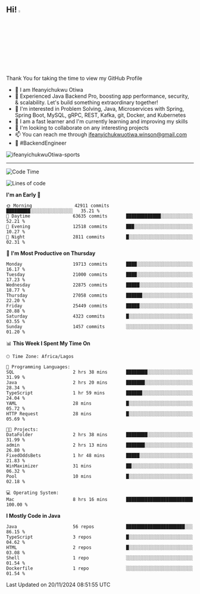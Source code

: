 <!-- BLOG-POST-LIST:START --><!-- BLOG-POST-LIST:END -->

## Hi! <img src="https://media.giphy.com/media/hvRJCLFzcasrR4ia7z/giphy.gif" width="4%"> 

Thank You for taking the time to view my GitHub Profile

- 👋 I am Ifeanyichukwu Otiwa
- 🚀 Experienced Java Backend Pro, boosting app performance, security, & scalability. Let's build something extraordinary together!
- 👀 I'm interested in Problem Solving, Java, Microservices with Spring, Spring Boot, MySQL, gRPC, REST, Kafka, git, Docker, and Kubernetes
- 🌱 I am a fast learner and I'm currently learning and improving my skills
- 💞️ I'm looking to collaborate on any interesting projects
- 📫 You can reach me through ifeanyichukwuotiwa.winson@gmail.com
- 🚀 #BackendEngineer

<p align="left" marginTop="10px"> <img src="https://komarev.com/ghpvc/?username=ifeanyichukwuOtiwa-sports&label=Profile%20views&color=0e75b6&style=for-the-badge" alt="ifeanyichukwuOtiwa-sports" /> </p>

***

<!--START_SECTION:waka-->
![Code Time](http://img.shields.io/badge/Code%20Time-3%2C141%20hrs%206%20mins-blue)

![Lines of code](https://img.shields.io/badge/From%20Hello%20World%20I%27ve%20Written-30.5%20million%20lines%20of%20code-blue)

**I'm an Early 🐤** 

```text
🌞 Morning                42911 commits       █████████░░░░░░░░░░░░░░░░   35.21 % 
🌆 Daytime                63635 commits       █████████████░░░░░░░░░░░░   52.21 % 
🌃 Evening                12518 commits       ███░░░░░░░░░░░░░░░░░░░░░░   10.27 % 
🌙 Night                  2811 commits        █░░░░░░░░░░░░░░░░░░░░░░░░   02.31 % 
```
📅 **I'm Most Productive on Thursday** 

```text
Monday                   19713 commits       ████░░░░░░░░░░░░░░░░░░░░░   16.17 % 
Tuesday                  21000 commits       ████░░░░░░░░░░░░░░░░░░░░░   17.23 % 
Wednesday                22875 commits       █████░░░░░░░░░░░░░░░░░░░░   18.77 % 
Thursday                 27058 commits       ██████░░░░░░░░░░░░░░░░░░░   22.20 % 
Friday                   25449 commits       █████░░░░░░░░░░░░░░░░░░░░   20.88 % 
Saturday                 4323 commits        █░░░░░░░░░░░░░░░░░░░░░░░░   03.55 % 
Sunday                   1457 commits        ░░░░░░░░░░░░░░░░░░░░░░░░░   01.20 % 
```


📊 **This Week I Spent My Time On** 

```text
🕑︎ Time Zone: Africa/Lagos

💬 Programming Languages: 
SQL                      2 hrs 38 mins       ████████░░░░░░░░░░░░░░░░░   31.99 % 
Java                     2 hrs 20 mins       ███████░░░░░░░░░░░░░░░░░░   28.34 % 
TypeScript               1 hr 59 mins        ██████░░░░░░░░░░░░░░░░░░░   24.04 % 
YAML                     28 mins             █░░░░░░░░░░░░░░░░░░░░░░░░   05.72 % 
HTTP Request             28 mins             █░░░░░░░░░░░░░░░░░░░░░░░░   05.69 % 

🐱‍💻 Projects: 
DataFolder               2 hrs 38 mins       ████████░░░░░░░░░░░░░░░░░   31.99 % 
admin                    2 hrs 13 mins       ███████░░░░░░░░░░░░░░░░░░   26.80 % 
FixedOddsBets            1 hr 48 mins        █████░░░░░░░░░░░░░░░░░░░░   21.83 % 
WinMaximizer             31 mins             ██░░░░░░░░░░░░░░░░░░░░░░░   06.32 % 
Pool                     10 mins             █░░░░░░░░░░░░░░░░░░░░░░░░   02.18 % 

💻 Operating System: 
Mac                      8 hrs 16 mins       █████████████████████████   100.00 % 
```

**I Mostly Code in Java** 

```text
Java                     56 repos            ██████████████████████░░░   86.15 % 
TypeScript               3 repos             █░░░░░░░░░░░░░░░░░░░░░░░░   04.62 % 
HTML                     2 repos             █░░░░░░░░░░░░░░░░░░░░░░░░   03.08 % 
Shell                    1 repo              ░░░░░░░░░░░░░░░░░░░░░░░░░   01.54 % 
Dockerfile               1 repo              ░░░░░░░░░░░░░░░░░░░░░░░░░   01.54 % 
```




 Last Updated on 20/11/2024 08:51:55 UTC
<!--END_SECTION:waka-->

<!--
<p align="center">
![trophy](https://github-profile-trophy.vercel.app/?username=ifeanyichukwuOtiwa-sports&theme=onedark) (https://github.com/ryo-ma/github-profile-trophy)
</p>
-->

<!---
ifeanyi-otiwa/ifeanyi-otiwa is a ✨ special ✨ repository because its `README.md` (this file) appears on your GitHub profile.
You can click the Preview link to take a look at your changes.
--->

